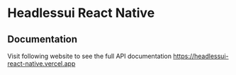 # Headlessui React Native

## Documentation

Visit following website to see the full API documentation https://headlessui-react-native.vercel.app
